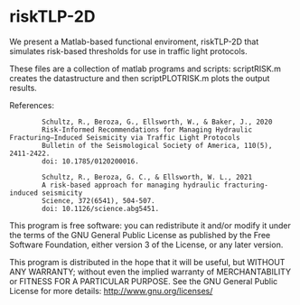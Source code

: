 # riskTLP-2D

We present a Matlab-based functional enviroment, riskTLP-2D that simulates risk-based thresholds for use in traffic light protocols.

These files are a collection of matlab programs and scripts: scriptRISK.m creates the datastructure and then scriptPLOTRISK.m plots the output results.

References: 
            
            Schultz, R., Beroza, G., Ellsworth, W., & Baker, J., 2020
            Risk‐Informed Recommendations for Managing Hydraulic Fracturing–Induced Seismicity via Traffic Light Protocols
            Bulletin of the Seismological Society of America, 110(5), 2411-2422.
            doi: 10.1785/0120200016.
            
            Schultz, R., Beroza, G. C., & Ellsworth, W. L., 2021
            A risk-based approach for managing hydraulic fracturing-induced seismicity
            Science, 372(6541), 504-507.
            doi: 10.1126/science.abg5451.


This program is free software: you can redistribute it and/or modify it under the terms of the GNU General Public License as published by the Free Software Foundation, either version 3 of the License, or any later version.

This program is distributed in the hope that it will be useful, but WITHOUT ANY WARRANTY; without even the implied warranty of MERCHANTABILITY or FITNESS FOR A PARTICULAR PURPOSE.  See the GNU General Public License for more details: http://www.gnu.org/licenses/
